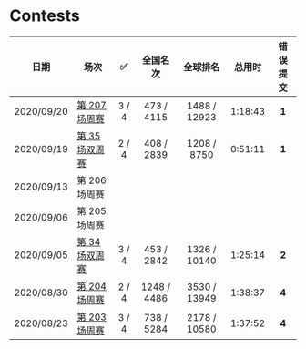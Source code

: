 # Contests

| 日期 | 场次 | ✅ | 全国名次 | 全球排名 | 总用时 | 错误提交 |
| -- | -- | :--: | :--: | :--: | :--: | :--: |
| 2020/09/20 | [第 207 场周赛](https://github.com/Mathstarry/Leetcode/blob/master/contests/overview/weekly/weekly_207.md) | 3 / 4 | 473 / 4115 | 1488 / 12923 | 1:18:43 | **1** |
| 2020/09/19 | [第 35 场双周赛](https://github.com/Mathstarry/Leetcode/blob/master/contests/overview/biweekly/biweekly_035.md) | 2 / 4 | 408 / 2839 | 1208 / 8750 | 0:51:11 | **1** |
| 2020/09/13 | 第 206 场周赛 | | |
| 2020/09/06 | 第 205 场周赛 | | |
| 2020/09/05 | [第 34 场双周赛](https://github.com/Mathstarry/Leetcode/blob/master/contests/overview/biweekly/biweekly_034.md) | 3 / 4 | 453 / 2842 | 1326 / 10140 | 1:25:14 | **2** |
| 2020/08/30 | [第 204 场周赛](https://github.com/Mathstarry/Leetcode/blob/master/contests/overview/weekly/weekly_204.md) | 2 / 4 | 1248 / 4486 | 3530 / 13949 | 1:38:37 | **4** |
| 2020/08/23 | [第 203 场周赛](https://github.com/Mathstarry/Leetcode/blob/master/contests/overview/weekly/weekly_203.md) | 3 / 4 | 738 / 5284 | 2178 / 10580 | 1:37:52 | **4** |
